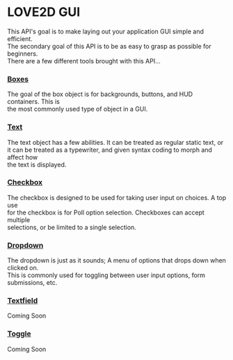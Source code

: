 # LOVE2D GUI
This API's goal is to make laying out your application GUI simple and efficient.<br>
The secondary goal of this API is to be as easy to grasp as possible for beginners.<br>
There are a few different tools brought with this API...<br>
### [Boxes](https://github.com/czgaming94/love2d-gui/blob/main/docs/Box.md)
The goal of the box object is for backgrounds, buttons, and HUD containers. This is<br>
the most commonly used type of object in a GUI.
### [Text](https://github.com/czgaming94/love2d-gui/blob/main/docs/Text.md)
The text object has a few abilities. It can be treated as regular static text, or<br>
it can be treated as a typewriter, and given syntax coding to morph and affect how<br>
the text is displayed.
### [Checkbox](https://github.com/czgaming94/love2d-gui/blob/main/docs/Checkbox.md)
The checkbox is designed to be used for taking user input on choices. A top use<br>
for the checkbox is for Poll option selection. Checkboxes can accept multiple<br>
selections, or be limited to a single selection.
### [Dropdown](https://github.com/czgaming94/love2d-gui/blob/main/docs/Dropdown.md)
The dropdown is just as it sounds; A menu of options that drops down when clicked on.<br>
This is commonly used for toggling between user input options, form submissions, etc.
### [Textfield](https://github.com/czgaming94/love2d-gui/blob/main/docs/Textfield.md)
Coming Soon
### [Toggle](https://github.com/czgaming94/love2d-gui/blob/main/docs/Toggle.md)
Coming Soon